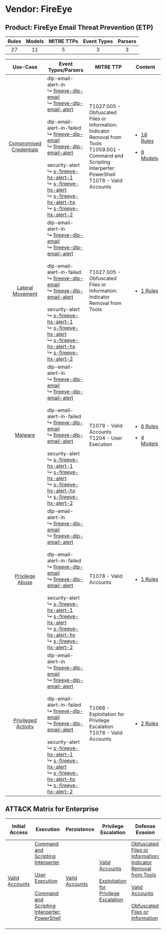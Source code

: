 Vendor: FireEye
===============
Product: FireEye Email Threat Prevention (ETP)
----------------------------------------------
| Rules | Models | MITRE TTPs | Event Types | Parsers |
|:-----:|:------:|:----------:|:-----------:|:-------:|
|  27   |   11   |     5      |      3      |    3    |

|                                  Use-Case                                  | Event Types/Parsers                                                                                                                                                                                                                                                                                                                                                                                                                                                                                                                                                                                                                                                                                            | MITRE TTP                                                                                                                                                            | Content                                                                                                                                           |
|:--------------------------------------------------------------------------:| -------------------------------------------------------------------------------------------------------------------------------------------------------------------------------------------------------------------------------------------------------------------------------------------------------------------------------------------------------------------------------------------------------------------------------------------------------------------------------------------------------------------------------------------------------------------------------------------------------------------------------------------------------------------------------------------------------------- | -------------------------------------------------------------------------------------------------------------------------------------------------------------------- | ------------------------------------------------------------------------------------------------------------------------------------------------- |
| [Compromised Credentials](../../../UseCases/uc_compromised_credentials.md) |  dlp-email-alert-in<br> ↳ [fireeye-dlp-email](Parsers/parserContent_fireeye-dlp-email.md)<br> ↳ [fireeye-dlp-email-alert](Parsers/parserContent_fireeye-dlp-email-alert.md)<br><br> dlp-email-alert-in-failed<br> ↳ [fireeye-dlp-email](Parsers/parserContent_fireeye-dlp-email.md)<br> ↳ [fireeye-dlp-email-alert](Parsers/parserContent_fireeye-dlp-email-alert.md)<br><br> security-alert<br> ↳ [s-fireeye-hx-alert-1](Parsers/parserContent_s-fireeye-hx-alert-1.md)<br> ↳ [s-fireeye-hx-alert](Parsers/parserContent_s-fireeye-hx-alert.md)<br> ↳ [s-fireeye-hx-alert-hx](Parsers/parserContent_s-fireeye-hx-alert-hx.md)<br> ↳ [s-fireeye-hx-alert-2](Parsers/parserContent_s-fireeye-hx-alert-2.md)<br> | T1027.005 - Obfuscated Files or Information: Indicator Removal from Tools<br>T1059.001 - Command and Scripting Interperter: PowerShell<br>T1078 - Valid Accounts<br> | [<ul><li>18 Rules</li></ul><ul><li>8 Models</li></ul>](Rules_Models/r_m_fireeye_fireeye_email_threat_prevention_(etp)_Compromised_Credentials.md) |
|        [Lateral Movement](../../../UseCases/uc_lateral_movement.md)        |  dlp-email-alert-in<br> ↳ [fireeye-dlp-email](Parsers/parserContent_fireeye-dlp-email.md)<br> ↳ [fireeye-dlp-email-alert](Parsers/parserContent_fireeye-dlp-email-alert.md)<br><br> dlp-email-alert-in-failed<br> ↳ [fireeye-dlp-email](Parsers/parserContent_fireeye-dlp-email.md)<br> ↳ [fireeye-dlp-email-alert](Parsers/parserContent_fireeye-dlp-email-alert.md)<br><br> security-alert<br> ↳ [s-fireeye-hx-alert-1](Parsers/parserContent_s-fireeye-hx-alert-1.md)<br> ↳ [s-fireeye-hx-alert](Parsers/parserContent_s-fireeye-hx-alert.md)<br> ↳ [s-fireeye-hx-alert-hx](Parsers/parserContent_s-fireeye-hx-alert-hx.md)<br> ↳ [s-fireeye-hx-alert-2](Parsers/parserContent_s-fireeye-hx-alert-2.md)<br> | T1027.005 - Obfuscated Files or Information: Indicator Removal from Tools<br>                                                                                        | [<ul><li>1 Rules</li></ul>](Rules_Models/r_m_fireeye_fireeye_email_threat_prevention_(etp)_Lateral_Movement.md)                                   |
|                 [Malware](../../../UseCases/uc_malware.md)                 |  dlp-email-alert-in<br> ↳ [fireeye-dlp-email](Parsers/parserContent_fireeye-dlp-email.md)<br> ↳ [fireeye-dlp-email-alert](Parsers/parserContent_fireeye-dlp-email-alert.md)<br><br> dlp-email-alert-in-failed<br> ↳ [fireeye-dlp-email](Parsers/parserContent_fireeye-dlp-email.md)<br> ↳ [fireeye-dlp-email-alert](Parsers/parserContent_fireeye-dlp-email-alert.md)<br><br> security-alert<br> ↳ [s-fireeye-hx-alert-1](Parsers/parserContent_s-fireeye-hx-alert-1.md)<br> ↳ [s-fireeye-hx-alert](Parsers/parserContent_s-fireeye-hx-alert.md)<br> ↳ [s-fireeye-hx-alert-hx](Parsers/parserContent_s-fireeye-hx-alert-hx.md)<br> ↳ [s-fireeye-hx-alert-2](Parsers/parserContent_s-fireeye-hx-alert-2.md)<br> | T1078 - Valid Accounts<br>T1204 - User Execution<br>                                                                                                                 | [<ul><li>6 Rules</li></ul><ul><li>4 Models</li></ul>](Rules_Models/r_m_fireeye_fireeye_email_threat_prevention_(etp)_Malware.md)                  |
|         [Privilege Abuse](../../../UseCases/uc_privilege_abuse.md)         |  dlp-email-alert-in<br> ↳ [fireeye-dlp-email](Parsers/parserContent_fireeye-dlp-email.md)<br> ↳ [fireeye-dlp-email-alert](Parsers/parserContent_fireeye-dlp-email-alert.md)<br><br> dlp-email-alert-in-failed<br> ↳ [fireeye-dlp-email](Parsers/parserContent_fireeye-dlp-email.md)<br> ↳ [fireeye-dlp-email-alert](Parsers/parserContent_fireeye-dlp-email-alert.md)<br><br> security-alert<br> ↳ [s-fireeye-hx-alert-1](Parsers/parserContent_s-fireeye-hx-alert-1.md)<br> ↳ [s-fireeye-hx-alert](Parsers/parserContent_s-fireeye-hx-alert.md)<br> ↳ [s-fireeye-hx-alert-hx](Parsers/parserContent_s-fireeye-hx-alert-hx.md)<br> ↳ [s-fireeye-hx-alert-2](Parsers/parserContent_s-fireeye-hx-alert-2.md)<br> | T1078 - Valid Accounts<br>                                                                                                                                           | [<ul><li>1 Rules</li></ul>](Rules_Models/r_m_fireeye_fireeye_email_threat_prevention_(etp)_Privilege_Abuse.md)                                    |
|     [Privileged Activity](../../../UseCases/uc_privileged_activity.md)     |  dlp-email-alert-in<br> ↳ [fireeye-dlp-email](Parsers/parserContent_fireeye-dlp-email.md)<br> ↳ [fireeye-dlp-email-alert](Parsers/parserContent_fireeye-dlp-email-alert.md)<br><br> dlp-email-alert-in-failed<br> ↳ [fireeye-dlp-email](Parsers/parserContent_fireeye-dlp-email.md)<br> ↳ [fireeye-dlp-email-alert](Parsers/parserContent_fireeye-dlp-email-alert.md)<br><br> security-alert<br> ↳ [s-fireeye-hx-alert-1](Parsers/parserContent_s-fireeye-hx-alert-1.md)<br> ↳ [s-fireeye-hx-alert](Parsers/parserContent_s-fireeye-hx-alert.md)<br> ↳ [s-fireeye-hx-alert-hx](Parsers/parserContent_s-fireeye-hx-alert-hx.md)<br> ↳ [s-fireeye-hx-alert-2](Parsers/parserContent_s-fireeye-hx-alert-2.md)<br> | T1068 - Exploitation for Privilege Escalation<br>T1078 - Valid Accounts<br>                                                                                          | [<ul><li>2 Rules</li></ul>](Rules_Models/r_m_fireeye_fireeye_email_threat_prevention_(etp)_Privileged_Activity.md)                                |

ATT&CK Matrix for Enterprise
----------------------------
| Initial Access                                                      | Execution                                                                                                                                                                                                                                                       | Persistence                                                         | Privilege Escalation                                                                                                                                          | Defense Evasion                                                                                                                                                                                                                                                               | Credential Access | Discovery | Lateral Movement | Collection | Command and Control | Exfiltration | Impact |
| ------------------------------------------------------------------- | --------------------------------------------------------------------------------------------------------------------------------------------------------------------------------------------------------------------------------------------------------------- | ------------------------------------------------------------------- | ------------------------------------------------------------------------------------------------------------------------------------------------------------- | ----------------------------------------------------------------------------------------------------------------------------------------------------------------------------------------------------------------------------------------------------------------------------- | ----------------- | --------- | ---------------- | ---------- | ------------------- | ------------ | ------ |
| [Valid Accounts](https://attack.mitre.org/techniques/T1078)<br><br> | [Command and Scripting Interperter](https://attack.mitre.org/techniques/T1059)<br><br>[User Execution](https://attack.mitre.org/techniques/T1204)<br><br>[Command and Scripting Interperter: PowerShell](https://attack.mitre.org/techniques/T1059/001)<br><br> | [Valid Accounts](https://attack.mitre.org/techniques/T1078)<br><br> | [Valid Accounts](https://attack.mitre.org/techniques/T1078)<br><br>[Exploitation for Privilege Escalation](https://attack.mitre.org/techniques/T1068)<br><br> | [Obfuscated Files or Information: Indicator Removal from Tools](https://attack.mitre.org/techniques/T1027/005)<br><br>[Valid Accounts](https://attack.mitre.org/techniques/T1078)<br><br>[Obfuscated Files or Information](https://attack.mitre.org/techniques/T1027)<br><br> |                   |           |                  |            |                     |              |        |